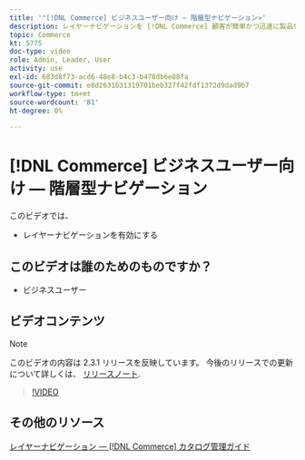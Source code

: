 ```yaml
---
title: '"[!DNL Commerce] ビジネスユーザー向け — 階層型ナビゲーション»'
description: レイヤーナビゲーションを [!DNL Commerce] 顧客が簡単かつ迅速に製品を見つけられるように保存します。
topic: Commerce
kt: 5775
doc-type: video
role: Admin, Leader, User
activity: use
exl-id: 683d8f73-acd6-48e8-b4c3-b478db6e88fa
source-git-commit: e8d2631b31319701beb327f42fdf1372d9dad9b7
workflow-type: tm+mt
source-wordcount: '81'
ht-degree: 0%

---
```


# [!DNL Commerce] ビジネスユーザー向け — 階層型ナビゲーション

このビデオでは、

- レイヤーナビゲーションを有効にする

## このビデオは誰のためのものですか？

- ビジネスユーザー

## ビデオコンテンツ

>[!NOTE]
>
>このビデオの内容は 2.3.1 リリースを反映しています。 今後のリリースでの更新について詳しくは、 [リリースノート](https://experienceleague.adobe.com/docs/commerce-operations/release/notes/overview.html).

>[!VIDEO](https://video.tv.adobe.com/v/36186?quality=12&learn=on)

## その他のリソース

[レイヤーナビゲーション — [!DNL Commerce] カタログ管理ガイド](https://experienceleague.adobe.com/docs/commerce-admin/catalog/catalog/navigation/navigation-layered.html)
